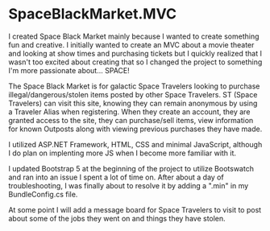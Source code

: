 # SpaceBlackMarket.MVC

I created Space Black Market mainly because I wanted to create something fun and creative. I initially wanted to create an MVC about a movie theater and looking at show times and purchasing tickets but I quickly realized that I wasn't too excited about creating that so I changed the project to something I'm more passionate about... SPACE! 

The Space Black Market is for galactic Space Travelers looking to purchase illegal/dangerous/stolen items posted by other Space Travelers. ST (Space Travelers) can visit this site, knowing they can remain anonymous by using a Traveler Alias when registering. When they create an account, they are granted access to the site, they can purchase/sell items, view information for known Outposts along with viewing previous purchases they have made. 

I utilized ASP.NET Framework, HTML, CSS and minimal JavaScript, although I do plan on implenting more JS when I become more familiar with it. 

I updated Bootstrap 5 at the beginning of the project to utilize Bootswatch and ran into an issue I spent a lot of time on. After about a day of troubleshooting, I was finally about to resolve it by adding a ".min" in my BundleConfig.cs file.

At some point I will add a message board for Space Travelers to visit to post about some of the jobs they went on and things they have stolen.

